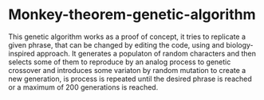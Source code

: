# Monkey-theorem-genetic-algorithm
This genetic algorithm works as a proof of concept, it tries to replicate a given phrase, that can be changed by editing the code, using and biology-inspired approach.
It generates a populaton of random characters and then selects some of them to reproduce by an analog process to genetic crossover and introduces some variaton by random mutation to create a new generation, is process is repeated until the desired phrase is reached or a maximum of 200 generations is reached.
